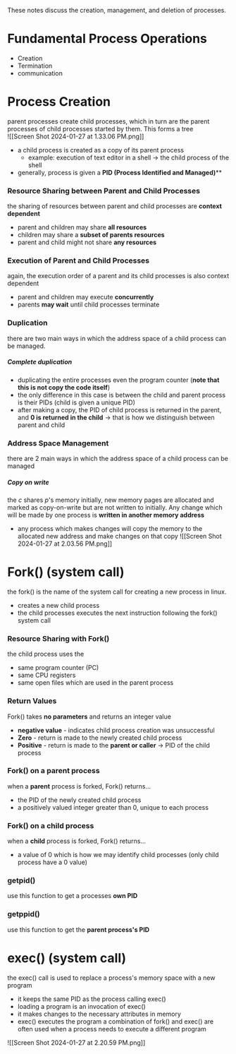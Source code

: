 These notes discuss the creation, management, and deletion of processes.

# Fundamental Process Operations 
- Creation 
- Termination
- communication 

# Process Creation 
parent processes create child processes, which in turn are the parent processes of child processes started by them. This forms a tree  
![[Screen Shot 2024-01-27 at 1.33.06 PM.png]]
- a child process is created as a copy of its parent process
	- example: execution of text editor in a shell -> the child process of the shell 
- generally, process is given a **PID (Process Identified and Managed)**** 

### Resource Sharing between Parent and Child Processes 
the sharing of resources between parent and child processes are **context dependent** 
- parent and children may share **all resources**
- children may share a **subset of parents resources**
- parent and child might not share **any resources** 

### Execution of Parent and Child Processes
again, the execution order of a parent and its child processes is also context dependent
- parent and children may execute **concurrently** 
- parents **may wait** until child processes terminate 

### Duplication 
there are two main ways in which the address space of a child process can be managed. 

##### Complete duplication 
- duplicating the entire processes even the program counter (**note that this is not copy the code itself**)
- the only difference in this case is between the child and parent process is their PIDs (child is given a unique PID)
- after making a copy, the PID of child process is returned in the parent, and **0 is returned in the child** -> that is how we distinguish between parent and child 

### Address Space Management 
there are 2 main ways in which the address space of a child process can be managed 

##### Copy on write 
the *c* shares *p*'s memory initially, new memory pages are allocated and marked as copy-on-write but are not written to initially. Any change which will be made by one process is **written in another memory address** 
- any process which makes changes will copy the memory to the allocated new address and make changes on that copy 
![[Screen Shot 2024-01-27 at 2.03.56 PM.png]]

# Fork() (system call)
the fork() is the name of the system call for creating a new process in linux. 
- creates a new child process
- the child processes executes the next instruction following the fork() system call

### Resource Sharing with Fork()
the child process uses the 
- same program counter (PC) 
- same CPU registers
- same open files which are used in the parent process 

### Return Values 
Fork() takes **no parameters** and returns an integer value 
- **negative value** - indicates child process creation was unsuccessful 
- **Zero** - return is made to the newly created child process
- **Positive** - return is made to the **parent or caller** -> PID of the child process  

### Fork() on a parent process 
when a **parent** process is forked, Fork() returns...
- the PID of the newly created child process 
- a positively valued integer greater than 0, unique to each process 

### Fork() on a child process 
when a **child** process is forked, Fork() returns...
- a value of 0 which is how we may identify child processes (only child process have a 0 value)

### getpid()
use this function to get a processes **own PID**

### getppid()
use this function to get the **parent process's PID**

# exec() (system call)
the exec() call is used to replace a process's memory space with a new program 
- it keeps the same PID as the process calling exec()
- loading a program is an invocation of exec() 
- it makes changes to the necessary attributes in memory 
- exec() executes the program 
a combination of fork() and exec() are often used when a process needs to execute a different program 

![[Screen Shot 2024-01-27 at 2.20.59 PM.png]]


